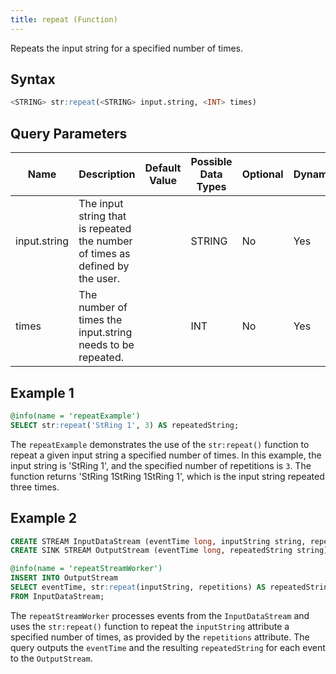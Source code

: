 ```yaml
---
title: repeat (Function)
---
```


Repeats the input string for a specified number of times.

## Syntax

```sql
<STRING> str:repeat(<STRING> input.string, <INT> times)
```

## Query Parameters

| Name | Description    | Default Value | Possible Data Types | Optional | Dynamic |
|------|----------------|---------------|---------------------|----------|---------|
| input.string | The input string that is repeated the number of times as defined by the user. |               | STRING              | No       | Yes     |
| times  | The number of times the input.string needs to be repeated. |           | INT  | No  | Yes  |

## Example 1

```sql
@info(name = 'repeatExample')
SELECT str:repeat('StRing 1', 3) AS repeatedString;
```

The `repeatExample` demonstrates the use of the `str:repeat()` function to repeat a given input string a specified number of times. In this example, the input string is 'StRing 1', and the specified number of repetitions is `3`. The function returns 'StRing 1StRing 1StRing 1', which is the input string repeated three times.

## Example 2

```sql
CREATE STREAM InputDataStream (eventTime long, inputString string, repetitions int);
CREATE SINK STREAM OutputStream (eventTime long, repeatedString string);

@info(name = 'repeatStreamWorker')
INSERT INTO OutputStream
SELECT eventTime, str:repeat(inputString, repetitions) AS repeatedString
FROM InputDataStream;
```

The `repeatStreamWorker` processes events from the `InputDataStream` and uses the `str:repeat()` function to repeat the `inputString` attribute a specified number of times, as provided by the `repetitions` attribute. The query outputs the `eventTime` and the resulting `repeatedString` for each event to the `OutputStream`.
